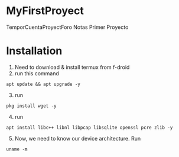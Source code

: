 # MyFirstProyect
TemporCuentaProyectForo
Notas Primer Proyecto

# Installation
1. Need to download & install termux from f-droid
2. run this command 
``` 
apt update && apt upgrade -y  
```
3. run 
```
pkg install wget -y
```
4. run 
```
apt install libc++ libnl libpcap libsqlite openssl pcre zlib -y
```
5. Now, we need to know our device architecture.
Run
```
uname -m
```
